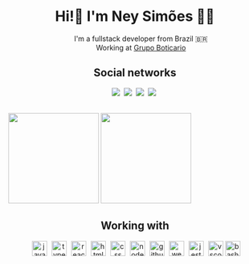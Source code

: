 <h1 style="text-align: center;">
  Hi!👋  I'm Ney Simões 👨‍💻
</h1>

<ul style="text-align: center; list-style: none;">
  <li>I'm a fullstack developer from Brazil 🇧🇷</li>
  <li>Working at <a href="https://www.grupoboticario.com.br" target="_blank">Grupo Boticario</a></li>
</ul>
<h2 style="text-align: center;">
  Social networks
</h2>
<p style="text-align: center;">
<a target="_blank" href="https://www.linkedin.com/in/neysimoes/" target="_blank"><img src="https://img.shields.io/badge/-LinkedIn-0A66C2?style=flat-square&logo=linkedin&logoColor=white" target="_blank"></a>&nbsp;
<a target="_blank" href="https://medium.com/@neysimes" target="_blank"><img src="https://img.shields.io/badge/-Medium-000000?style=flat-square&logo=medium&logoColor=white" target="_blank"></a>&nbsp;
<a target="_blank" href="https://twitter.com/Ney_Simoes" target="_blank"><img src="https://img.shields.io/badge/-Twitter-1DA1F2?style=flat-square&logo=twitter&logoColor=white" target="_blank"></a>&nbsp;
<a target="_blank" href="https://www.youtube.com/channel/UCzx6xvWLRvoian3OGjgJXDQ" target="_blank"><img src="https://img.shields.io/badge/YouTube-FF0000?style=flat-square&logo=youtube&logoColor=white" target="_blank"></a>&nbsp;
</p>

<br>
<div>
  <img height="180em" src="https://github-readme-stats.vercel.app/api?username=neysimoes&show_icons=true&theme=dracula&include_all_commits=true&count_private=true"/>
  <img height="180em" src="https://github-readme-stats.vercel.app/api/top-langs/?username=neysimoes&layout=compact&langs_count=7&theme=dracula"/>
</div>

<h2 style="text-align: center;">
  Working with
</h2>
<p style="text-align: center;">
<img style="margin-left: 5px;" alt="javascript" height="30" src="https://cdn.jsdelivr.net/gh/devicons/devicon/icons/javascript/javascript-original.svg">
<img style="margin-left: 5px;" alt="typescript" height="30" src="https://cdn.jsdelivr.net/gh/devicons/devicon/icons/typescript/typescript-original.svg">
<img style="margin-left: 5px;" alt="react" height="30" src="https://cdn.jsdelivr.net/gh/devicons/devicon/icons/react/react-original.svg">
<img style="margin-left: 5px;" alt="html" height="30" src="https://cdn.jsdelivr.net/gh/devicons/devicon/icons/html5/html5-original-wordmark.svg">
<img style="margin-left: 5px;" alt="css" height="30" src="https://cdn.jsdelivr.net/gh/devicons/devicon/icons/css3/css3-original-wordmark.svg">
<img style="margin-left: 5px;" alt="nodejs" height="30" src="https://cdn.jsdelivr.net/gh/devicons/devicon/icons/nodejs/nodejs-original.svg" />
<img style="margin-left: 5px;" alt="github" height="30" src="https://cdn.jsdelivr.net/gh/devicons/devicon/icons/github/github-original.svg" />
<img style="margin-left: 5px;" alt="webpack" height="30" src="https://cdn.jsdelivr.net/gh/devicons/devicon/icons/webpack/webpack-original.svg" />
<img style="margin-left: 5px;" alt="jest" height="30" src="https://cdn.jsdelivr.net/gh/devicons/devicon/icons/jest/jest-plain.svg" />
<img style="margin-left: 5px;" alt="vscode" height="30" src="https://cdn.jsdelivr.net/gh/devicons/devicon/icons/vscode/vscode-original.svg" />
<img alt="bash" height="30" src="https://cdn.jsdelivr.net/gh/devicons/devicon/icons/bash/bash-original.svg" />          
</p>
